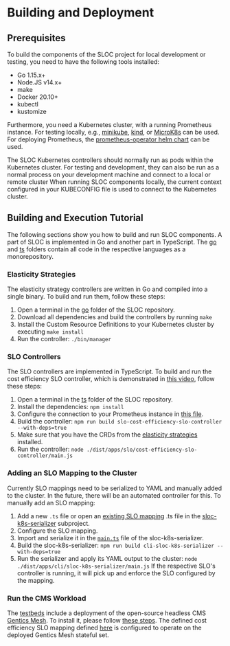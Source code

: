# Building and Deployment


## Prerequisites

To build the components of the SLOC project for local development or testing, you need to have the following tools installed:

* Go 1.15.x+
* Node.JS v14.x+
* make
* Docker 20.10+
* kubectl
* kustomize

Furthermore, you need a Kubernetes cluster, with a running Prometheus instance.
For testing locally, e.g., [minikube](https://minikube.sigs.k8s.io/docs/), [kind](https://kind.sigs.k8s.io/), or [MicroK8s](https://microk8s.io/) can be used.
For deploying Prometheus, the [prometheus-operator helm chart](https://github.com/helm/charts/tree/master/stable/prometheus-operator) can be used.

The SLOC Kubernetes controllers should normally run as pods within the Kubernetes cluster.
For testing and development, they can also be run as a normal process on your development machine and connect to a local or remote cluster
When running SLOC components locally, the current context configured in your KUBECONFIG file is used to connect to the Kubernetes cluster.


## Building and Execution Tutorial

The following sections show you how to build and run SLOC components.
A part of SLOC is implemented in Go and another part in TypeScript.
The [go](https://github.com/SLOCloud/SLOC/tree/master/go) and [ts](https://github.com/SLOCloud/SLOC/tree/master/ts) folders contain all code in the respective languages as a monorepository.


### Elasticity Strategies

The elasticity strategy controllers are written in Go and compiled into a single binary.
To build and run them, follow these steps:

1. Open a terminal in the [go](https://github.com/SLOCloud/SLOC/tree/master/go) folder of the SLOC repository.
1. Download all dependencies and build the controllers by running
```make```
1. Install the Custom Resource Definitions to your Kubernetes cluster by executing
```make install```
1. Run the controller:
```./bin/manager```


### SLO Controllers

The SLO controllers are implemented in TypeScript.
To build and run the cost efficiency SLO controller, which is demonstrated in [this video](https://www.youtube.com/watch?v=33P3YGOmnyI), follow these steps:

1. Open a terminal in the [ts](https://github.com/SLOCloud/SLOC/tree/master/ts) folder of the SLOC repository.
1. Install the dependencies:
```npm install```
1. Configure the connection to your Prometheus instance in [this file](https://github.com/SLOCloud/SLOC/tree/master/ts/apps/slo/cost-efficiency-slo-controller/src/main.ts).
1. Build the controller:
```npm run build slo-cost-efficiency-slo-controller --with-deps=true```
1. Make sure that you have the CRDs from the [elasticity strategies](#elasticity-strategies) installed.
1. Run the controller:
```node ./dist/apps/slo/cost-efficiency-slo-controller/main.js```


### Adding an SLO Mapping to the Cluster

Currently SLO mappings need to be serialized to YAML and manually added to the cluster.
In the future, there will be an automated controller for this.
To manually add an SLO mapping:

1. Add a new `.ts` file or open an [existing SLO mapping](https://github.com/SLOCloud/SLOC/tree/master/ts/apps/cli/sloc-k8s-serializer/src/app) .ts file in the [sloc-k8s-serializer](https://github.com/SLOCloud/SLOC/tree/master/ts/apps/cli/sloc-k8s-serializer) subproject.
1. Configure the SLO mapping.
1. Import and serialize it in the [`main.ts`](https://github.com/SLOCloud/SLOC/tree/master/ts/apps/cli/sloc-k8s-serializer/src/main.ts) file of the sloc-k8s-serializer.
1. Build the sloc-k8s-serializer:
```npm run build cli-sloc-k8s-serializer --with-deps=true```
1. Run the serializer and apply its YAML output to the cluster:
```node ./dist/apps/cli/sloc-k8s-serializer/main.js```
If the respective SLO's controller is running, it will pick up and enforce the SLO configured by the mapping.


### Run the CMS Workload

The [testbeds](https://github.com/SLOCloud/SLOC/tree/master/testbeds) include a deployment of the open-source headless CMS [Gentics Mesh](https://getmesh.io).
To install it, please follow [these steps](https://github.com/SLOCloud/SLOC/tree/master/testbeds/kubernetes/gentics-mesh).
The defined cost efficiency SLO mapping defined [here](https://github.com/SLOCloud/SLOC/tree/master/ts/apps/cli/sloc-k8s-serializer/src/app/cost-efficiency.slo.ts) is configured to operate on the deployed Gentics Mesh stateful set.
